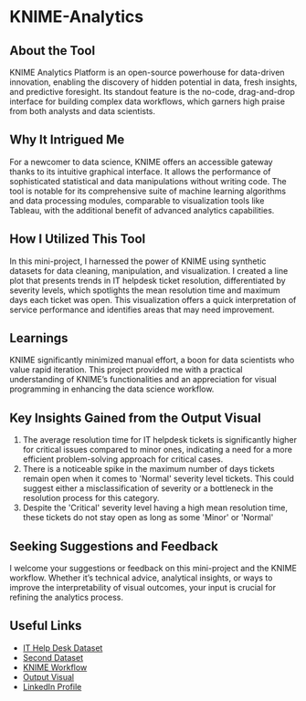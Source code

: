 # KNIME-Analytics

## About the Tool
KNIME Analytics Platform is an open-source powerhouse for data-driven innovation, enabling the discovery of hidden potential in data, fresh insights, and predictive foresight. Its standout feature is the no-code, drag-and-drop interface for building complex data workflows, which garners high praise from both analysts and data scientists.

## Why It Intrigued Me
For a newcomer to data science, KNIME offers an accessible gateway thanks to its intuitive graphical interface. It allows the performance of sophisticated statistical and data manipulations without writing code. The tool is notable for its comprehensive suite of machine learning algorithms and data processing modules, comparable to visualization tools like Tableau, with the additional benefit of advanced analytics capabilities.

## How I Utilized This Tool
In this mini-project, I harnessed the power of KNIME using synthetic datasets for data cleaning, manipulation, and visualization. I created a line plot that presents trends in IT helpdesk ticket resolution, differentiated by severity levels, which spotlights the mean resolution time and maximum days each ticket was open. This visualization offers a quick interpretation of service performance and identifies areas that may need improvement.

## Learnings
KNIME significantly minimized manual effort, a boon for data scientists who value rapid iteration. This project provided me with a practical understanding of KNIME’s functionalities and an appreciation for visual programming in enhancing the data science workflow.

## Key Insights Gained from the Output Visual
1. The average resolution time for IT helpdesk tickets is significantly higher for critical issues compared to minor ones, indicating a need for a more efficient problem-solving approach for critical cases.
2. There is a noticeable spike in the maximum number of days tickets remain open when it comes to 'Normal' severity level tickets. This could suggest either a misclassification of severity or a bottleneck in the resolution process for this category.
3. Despite the 'Critical' severity level having a high mean resolution time, these tickets do not stay open as long as some 'Minor' or 'Normal'

## Seeking Suggestions and Feedback
I welcome your suggestions or feedback on this mini-project and the KNIME workflow. Whether it’s technical advice, analytical insights, or ways to improve the interpretability of visual outcomes, your input is crucial for refining the analytics process.

## Useful Links
- <a href="https://github.com/LakshmiPriyaDiwakar2706/KNIME-Analytics/blob/main/IT_Help_Desk.csv">IT Help Desk Dataset</a>
- <a href="URL_TO_SECOND_DATASET">Second Dataset</a>
- <a href="URL_TO_KNIME_WORKFLOW">KNIME Workflow</a>
- <a href="URL_TO_OUTPUT_VISUAL">Output Visual</a>
- <a href="YOUR_LINKEDIN_PROFILE_URL">LinkedIn Profile</a>



